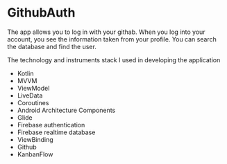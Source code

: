 # GithubAuth

The app allows you to log in with your githab. When you log into your account, you see the information taken from your profile. You can search the database and find the user.

The technology and instruments stack I used in developing the application

- Kotlin
- MVVM
- ViewModel
- LiveData
- Coroutines
- Android Architecture Components
- Glide
- Firebase authentication
- Firebase realtime database
- ViewBinding
- Github
- KanbanFlow
